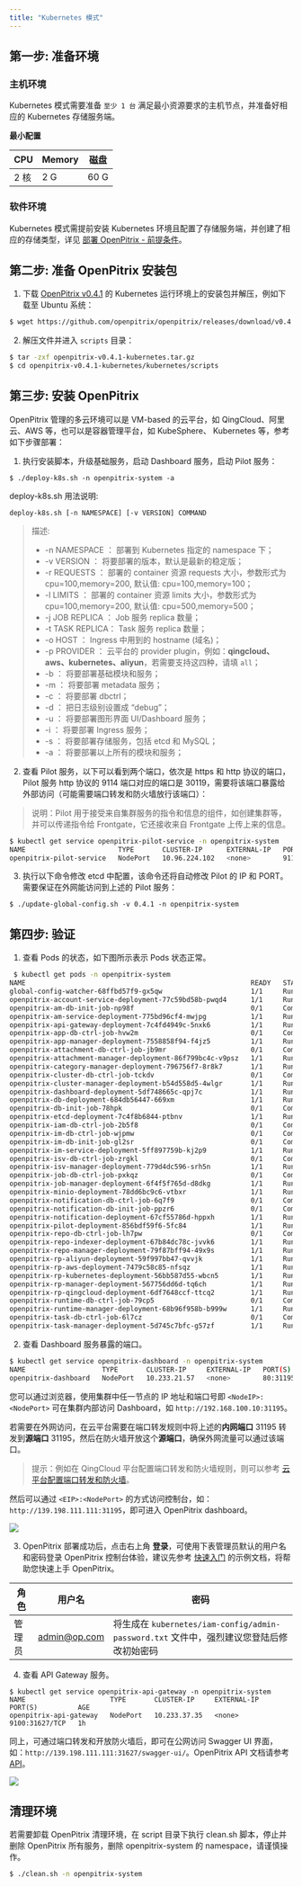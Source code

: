 ```yaml
---
title: "Kubernetes 模式"
---
```


## 第一步: 准备环境

### 主机环境

Kubernetes 模式需要准备 `至少 1 台` 满足最小资源要求的主机节点，并准备好相应的 Kubernetes 存储服务端。

**最小配置**

|   CPU  |  Memory |  磁盘  |
|--------|---------|-------|
|  2 核  |    2 G  |  60 G |

### 软件环境

Kubernetes 模式需提前安装 Kubernetes 环境且配置了存储服务端，并创建了相应的存储类型，详见 [部署 OpenPitrix - 前提条件](https://openpitrix.io/docs/v0.4/zh-CN/installation/installation-guide#%E5%89%8D%E6%8F%90%E6%9D%A1%E4%BB%B6)。

## 第二步: 准备 OpenPitrix 安装包

1. 下载 [OpenPitrix v0.4.1](https://github.com/openpitrix/openpitrix/releases/download/v0.4.1/openpitrix-v0.4.1-kubernetes.tar.gz) 的 Kubernetes 运行环境上的安装包并解压，例如下载至 Ubuntu 系统：

```bash
$ wget https://github.com/openpitrix/openpitrix/releases/download/v0.4.1/openpitrix-v0.4.1-kubernetes.tar.gz
``` 

2. 解压文件并进入 `scripts` 目录：

```bash
$ tar -zxf openpitrix-v0.4.1-kubernetes.tar.gz
$ cd openpitrix-v0.4.1-kubernetes/kubernetes/scripts
```

## 第三步: 安装 OpenPitrix

OpenPitrix 管理的多云环境可以是 VM-based 的云平台，如 QingCloud、阿里云、AWS 等，也可以是容器管理平台，如 KubeSphere、 Kubernetes 等，参考如下步骤部署：

<!-- ### 无需管理 VM-based 平台

如果需要将 OP 部署在 KubeSphere 且只需要管 Kubernetes 运行环境，参考如下执行安装脚本，升级基础服务，启动 Dashboard 服务。如果需要同时管理 Kubernetes 和 VM-based 运行环境，请跳过此步，参考 [需要管理 VM-based 平台](../kubernetes/#需要管理-vm-based-平台)。

```bash
$ ./deploy-k8s.sh -n openpitrix-system -b -d -s -u
``` -->

1. 执行安装脚本，升级基础服务，启动 Dashboard 服务，启动 Pilot 服务：

```
$ ./deploy-k8s.sh -n openpitrix-system -a
```

deploy-k8s.sh 用法说明: 

```
deploy-k8s.sh [-n NAMESPACE] [-v VERSION] COMMAND
```
>  描述:
> -  -n NAMESPACE   ： 部署到 Kubernetes 指定的 namespace 下；
> -  -v VERSION     ： 将要部署的版本，默认是最新的稳定版；
> -  -r REQUESTS    ： 部署的 container 资源 requests 大小，参数形式为 cpu=100,memory=200, 默认值: cpu=100,memory=100；
> -  -l LIMITS      ： 部署的 container 资源 limits 大小，参数形式为 cpu=100,memory=200, 默认值: cpu=500,memory=500；
> -  -j JOB REPLICA ： Job 服务 replica 数量；
> -  -t TASK REPLICA： Task 服务 replica 数量；
> -  -o HOST        ： Ingress 中用到的 hostname (域名)；
> -  -p PROVIDER    ： 云平台的 provider plugin，例如：**qingcloud、aws、kubernetes、aliyun**，若需要支持这四种，请填 `all`；
> -  -b             ： 将要部署基础模块和服务；
> -  -m             ： 将要部署 metadata 服务；
> -  -c             ： 将要部署 dbctrl；
> -  -d             ： 把日志级别设置成 “debug”；
> -  -u             ： 将要部署图形界面 UI/Dashboard 服务；
> -  -i             ： 将要部署 Ingress 服务；
> -  -s             ： 将要部署存储服务，包括 etcd 和 MySQL；
> -  -a             ： 将要部署以上所有的模块和服务；


2. 查看 Pilot 服务，以下可以看到两个端口，依次是 https 和 http 协议的端口，Pilot 服务 http 协议的 9114 端口对应的端口是 30119，需要将该端口暴露给外部访问（可能需要端口转发和防火墙放行该端口）：

> 说明：Pilot 用于接受来自集群服务的指令和信息的组件，如创建集群等，并可以传递指令给 Frontgate，它还接收来自 Frontgate 上传上来的信息。

```bash
$ kubectl get service openpitrix-pilot-service -n openpitrix-system
NAME                       TYPE       CLUSTER-IP      EXTERNAL-IP   PORT(S)                         AGE
openpitrix-pilot-service   NodePort   10.96.224.102   <none>        9110:31866/TCP, 9114:30119/TCP   5m
```

3. 执行以下命令修改 etcd 中配置，该命令还将自动修改 Pilot 的 IP 和 PORT。需要保证在外网能访问到上述的 Pilot 服务：

```
$ ./update-global-config.sh -v 0.4.1 -n openpitrix-system
```

## 第四步: 验证

1. 查看 Pods 的状态，如下图所示表示 Pods 状态正常。

```bash
 $ kubectl get pods -n openpitrix-system
NAME                                                        READY   STATUS      RESTARTS   AGE
global-config-watcher-68ffbd57f9-gx5qw                      1/1     Running     0          9h
openpitrix-account-service-deployment-77c59bd58b-pwqd4      1/1     Running     5          9h
openpitrix-am-db-init-job-np98f                             0/1     Completed   0          9h
openpitrix-am-service-deployment-775bd96cf4-mwjpg           1/1     Running     0          9h
openpitrix-api-gateway-deployment-7c4fd4949c-5nxk6          1/1     Running     0          9h
openpitrix-app-db-ctrl-job-hvw2m                            0/1     Completed   0          9h
openpitrix-app-manager-deployment-7558858f94-f4jz5          1/1     Running     0          9h
openpitrix-attachment-db-ctrl-job-jb9mr                     0/1     Completed   0          9h
openpitrix-attachment-manager-deployment-86f799bc4c-v9psz   1/1     Running     0          9h
openpitrix-category-manager-deployment-796756f7-8r8k7       1/1     Running     0          9h
openpitrix-cluster-db-ctrl-job-tckdv                        0/1     Completed   0          9h
openpitrix-cluster-manager-deployment-b54d558d5-4wlgr       1/1     Running     0          9h
openpitrix-dashboard-deployment-5df748665c-qpj7c            1/1     Running     0          9h
openpitrix-db-deployment-684db56447-669xm                   1/1     Running     0          9h
openpitrix-db-init-job-78hpk                                0/1     Completed   0          9h
openpitrix-etcd-deployment-7c4f8b6844-ptbnv                 1/1     Running     0          9h
openpitrix-iam-db-ctrl-job-2b5f8                            0/1     Completed   5          9h
openpitrix-im-db-ctrl-job-wjpmw                             0/1     Completed   0          9h
openpitrix-im-db-init-job-gl2sr                             0/1     Completed   0          9h
openpitrix-im-service-deployment-5ff897759b-kj2p9           1/1     Running     0          9h
openpitrix-isv-db-ctrl-job-zrgkl                            0/1     Completed   0          9h
openpitrix-isv-manager-deployment-779d4dc596-srh5n          1/1     Running     0          9h
openpitrix-job-db-ctrl-job-pxkqz                            0/1     Completed   4          9h
openpitrix-job-manager-deployment-6f4f5f765d-d8dkg          1/1     Running     0          9h
openpitrix-minio-deployment-78dd6bc9c6-vtbxr                1/1     Running     0          9h
openpitrix-notification-db-ctrl-job-6q7f9                   0/1     Completed   5          9h
openpitrix-notification-db-init-job-ppzr6                   0/1     Completed   0          9h
openpitrix-notification-deployment-67cf55786d-hppxh         1/1     Running     5          9h
openpitrix-pilot-deployment-856bdf59f6-5fc84                1/1     Running     0          9h
openpitrix-repo-db-ctrl-job-lh7pw                           0/1     Completed   0          9h
openpitrix-repo-indexer-deployment-67b84dc78c-jvvk6         1/1     Running     0          9h
openpitrix-repo-manager-deployment-79f87bff94-49x9s         1/1     Running     0          9h
openpitrix-rp-aliyun-deployment-59f997bb47-qvvjk            1/1     Running     0          9h
openpitrix-rp-aws-deployment-7479c58c85-nfsqz               1/1     Running     0          9h
openpitrix-rp-kubernetes-deployment-56bb587d55-wbcn5        1/1     Running     0          9h
openpitrix-rp-manager-deployment-567756dd6d-tq6ch           1/1     Running     0          9h
openpitrix-rp-qingcloud-deployment-6df7648ccf-ttcq2         1/1     Running     0          9h
openpitrix-runtime-db-ctrl-job-79cp5                        0/1     Completed   4          9h
openpitrix-runtime-manager-deployment-68b96f958b-b999w      1/1     Running     0          9h
openpitrix-task-db-ctrl-job-6l7cz                           0/1     Completed   3          9h
openpitrix-task-manager-deployment-5d745c7bfc-g57zf         1/1     Running     0          9h
```

2. 查看 Dashboard 服务暴露的端口。

```bash
$ kubectl get service openpitrix-dashboard -n openpitrix-system
NAME                   TYPE       CLUSTER-IP     EXTERNAL-IP   PORT(S)                        AGE
openpitrix-dashboard   NodePort   10.233.21.57   <none>        80:31195/TCP,30300:30300/TCP   1h
```

您可以通过浏览器，使用集群中任一节点的 IP 地址和端口号即 `<NodeIP>:<NodePort>` 可在集群内部访问 Dashboard，如 `http://192.168.100.10:31195`。

若需要在外网访问，在云平台需要在端口转发规则中将上述的**内网端口** 31195 转发到**源端口** 31195，然后在防火墙开放这个**源端口**，确保外网流量可以通过该端口。

> 提示：例如在 QingCloud 平台配置端口转发和防火墙规则，则可以参考 [云平台配置端口转发和防火墙](https://openpitrix.io/docs/v0.4/zh-CN/appendix/qingcloud-manipulation)。

然后可以通过 `<EIP>:<NodePort>` 的方式访问控制台，如：`http://139.198.111.111:31195`，即可进入 OpenPitrix dashboard。


![](https://pek3b.qingstor.com/kubesphere-docs/png/20190612182143.png)


3. OpenPitrix 部署成功后，点击右上角 **登录**，可使用下表管理员默认的用户名和密码登录 OpenPitrix 控制台体验，建议先参考 [快速入门](https://openpitrix.io/docs/v0.4/zh-CN/getting-start/introduction) 的示例文档，将帮助您快速上手 OpenPitrix。


| 角色 |	用户名 |	密码 |
|-----|-----|-----|
| 管理员	| admin@op.com 	| 将生成在 `kubernetes/iam-config/admin-password.txt` 文件中，强烈建议您登陆后修改初始密码 | 

4. 查看 API Gateway 服务。

```
$ kubectl get service openpitrix-api-gateway -n openpitrix-system
NAME                     TYPE       CLUSTER-IP     EXTERNAL-IP   PORT(S)          AGE
openpitrix-api-gateway   NodePort   10.233.37.35   <none>        9100:31627/TCP   1h
```

同上，可通过端口转发和开放防火墙后，即可在公网访问 Swagger UI 界面，如：`http://139.198.111.111:31627/swagger-ui/`。OpenPitrix API 文档请参考 [API](https://openpitrix.io/api)。

![](https://pek3b.qingstor.com/kubesphere-docs/png/20190612182534.png)
    
<!-- ## 升级

更新代码后，仅需要执行脚本即可升级环境。由于在第三步安装时提供了两种安装方式，因此升级也应根据第三步所选的安装方式进行升级。升级操作会保留数据库和 Etcd 服务中已有的数据，无需担心数据丢失。

###  无需管理 VM-based 平台

执行脚本，升级基础服务，升级 Dashboard 服务：

```bash
$ kubernetes/scripts/deploy-k8s.sh -n openpitrix-system -b -d -s -u
```

###  需要管理 VM-based 平台

执行脚本，升级基础服务，升级 Dashboard 服务，升级 Pilot 服务：

```bash
$ kubernetes/scripts/deploy-k8s.sh -n openpitrix-system -a
``` -->

## 清理环境

若需要卸载 OpenPitrix 清理环境，在 script 目录下执行 clean.sh 脚本，停止并删除 OpenPitrix 所有服务，删除 openpitrix-system 的 namespace，请谨慎操作。

```bash
$ ./clean.sh -n openpitrix-system 
```

